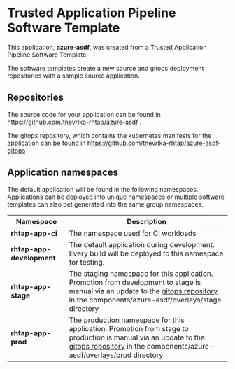# Trusted Application Pipeline Software Template

This application, **azure-asdf**, was created from a Trusted Application Pipeline Software Template.

The software templates create a new source and gitops deployment repositories with a sample source application. 

## Repositories

The source code for your application can be found in [https://github.com/tnevrlka-rhtap/azure-asdf ](https://github.com/tnevrlka-rhtap/azure-asdf ).
 
The gitops repository, which contains the kubernetes manifests for the application can be found in 
[https://github.com/tnevrlka-rhtap/azure-asdf-gitops ](https://github.com/tnevrlka-rhtap/azure-asdf-gitops ) 

## Application namespaces 

The default application will be found in the following namespaces. Applications can be deployed into unique namespaces or multiple software templates can also bet generated into the same group namespaces.  

|  Namespace   |  Description   |  
| -------- | -------- |
| **rhtap-app-ci** | The namespace used for CI workloads |
| **rhtap-app-development** | The default application during development. Every build will be deployed to this namespace for testing. |
| **rhtap-app-stage** | The staging namespace for this application. Promotion from development to stage is manual via an update to the [gitops repository](https://github.com/tnevrlka-rhtap/azure-asdf-gitops ) in the components/azure-asdf/overlays/stage directory |
| **rhtap-app-prod** | The production namespace for this application. Promotion from stage to production is manual via an update to the [gitops repository](https://github.com/tnevrlka-rhtap/azure-asdf-gitops ) in the components/azure-asdf/overlays/prod directory |